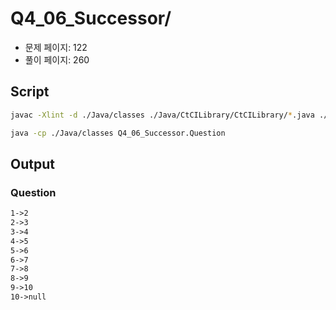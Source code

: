 # Q4_06_Successor/

- 문제 페이지: 122
- 풀이 페이지: 260

## Script

```sh
javac -Xlint -d ./Java/classes ./Java/CtCILibrary/CtCILibrary/*.java ./Java/Ch\ 04.\ Trees\ and\ Graphs/Q4_06_Successor/*.java

java -cp ./Java/classes Q4_06_Successor.Question
```

## Output

### Question

```txt
1->2
2->3
3->4
4->5
5->6
6->7
7->8
8->9
9->10
10->null
```
